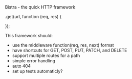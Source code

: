 Bistra - the quick HTTP framework

.get(url, function (req, res) {
  
});

This framework should:
  - use the middleware function(req, res, next) format
  - have shortcuts for GET, POST, PUT, PATCH, and DELETE 
  - support multiple routes for a path
  - simple error handling
  - auto 404
  - set up tests automaticly?
